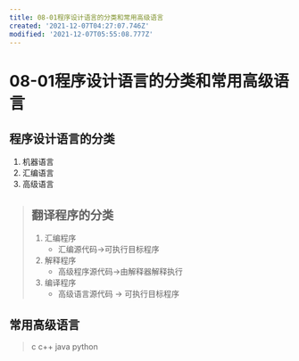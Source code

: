 ```yaml
---
title: 08-01程序设计语言的分类和常用高级语言
created: '2021-12-07T04:27:07.746Z'
modified: '2021-12-07T05:55:08.777Z'
---
```


# 08-01程序设计语言的分类和常用高级语言
## 程序设计语言的分类
1. 机器语言
1. 汇编语言
1. 高级语言

>## 翻译程序的分类
>1. 汇编程序
>    - 汇编源代码->可执行目标程序
>1. 解释程序
>    - 高级程序源代码->由解释器解释执行
>1. 编译程序
>    - 高级语言源代码 -> 可执行目标程序

## 常用高级语言
> c c++
> java
> python
